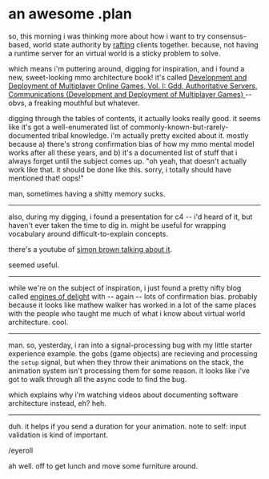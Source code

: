 # an awesome .plan

so, this morning i was thinking more about how i want to try consensus-based, world state authority by [rafting](https://raft.github.io/) clients together.  because, not having a runtime server for an virtual world is a sticky problem to solve.

which means i'm puttering around, digging for inspiration, and i found a new, sweet-looking mmo architecture book!  it's called [Development and Deployment of Multiplayer Online Games, Vol. I: Gdd, Authoritative Servers, Communications (Development and Deployment of Multiplayer Games) ](https://smile.amazon.com/gp/product/3903213063/ref=pe_354120_277987370_em_1p_2_ti) -- obvs, a freaking mouthful but whatever.

digging through the tables of contents, it actually looks really good.  it seems like it's got a well-enumerated list of commonly-known-but-rarely-documented tribal knowledge.  i'm actually pretty excited about it.  mostly because a) there's strong confirmation bias of how my mmo mental model works after all these years, and b) it's a documented list of stuff that i always forget until the subject comes up.  "oh yeah, that doesn't actually work like that.  it should be done like this.  sorry, i totally should have mentioned that!  oops!"

man, sometimes having a shitty memory sucks.

---

also, during my digging, i found a presentation for c4 -- i'd heard of it, but haven't ever taken the time to dig in.  might be useful for wrapping vocabulary around difficult-to-explain concepts.

there's a youtube of [simon brown talking about it](https://www.youtube.com/watch?v=m76bR16EhrU).

seemed useful.

---

while we're on the subject of inspiration, i just found a pretty nifty blog called [engines of delight](https://gameserverarchitecture.com/) with -- again -- lots of confirmation bias.  probably because it looks like mathew walker has worked in a lot of the same places with the people who taught me much of what i know about virtual world architecture.  cool.

---

man.  so, yesterday, i ran into a signal-processing bug with my little starter experience example.  the gobs (game objects) are recieving and processing the `setup` signal, but when they throw their animations on the stack, the animation system isn't processing them for some reason.  it looks like i've got to walk through all the async code to find the bug.

which explains why i'm watching videos about documenting software architecture instead, eh?  heh.

---

duh.  it helps if you send a duration for your animation.  note to self:  input validation is kind of important.

/eyeroll

ah well.  off to get lunch and move some furniture around.